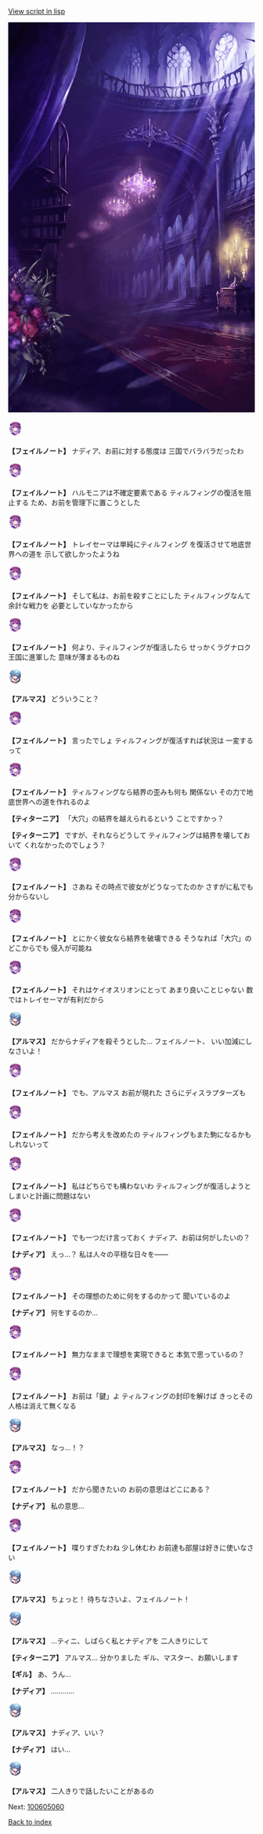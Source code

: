 [View script in lisp](../scripts/100605050.txt)

![300_devil_room.png](../images/backgrounds/300_devil_room.png)

<img src="../images/units/3401911.png" alt="3401911.png" height="34"/>

**【フェイルノート】**
ナディア、お前に対する態度は
三国でバラバラだったわ

<img src="../images/units/3401911.png" alt="3401911.png" height="34"/>

**【フェイルノート】**
ハルモニアは不確定要素である
ティルフィングの復活を阻止する
ため、お前を管理下に置こうとした

<img src="../images/units/3401911.png" alt="3401911.png" height="34"/>

**【フェイルノート】**
トレイセーマは単純にティルフィング
を復活させて地底世界への道を
示して欲しかったようね

<img src="../images/units/3401911.png" alt="3401911.png" height="34"/>

**【フェイルノート】**
そして私は、お前を殺すことにした
ティルフィングなんて余計な戦力を
必要としていなかったから

<img src="../images/units/3401911.png" alt="3401911.png" height="34"/>

**【フェイルノート】**
何より、ティルフィングが復活したら
せっかくラグナロク王国に進軍した
意味が薄まるものね

<img src="../images/units/3103811.png" alt="3103811.png" height="34"/>

**【アルマス】**
どういうこと？

<img src="../images/units/3401911.png" alt="3401911.png" height="34"/>

**【フェイルノート】**
言ったでしょ
ティルフィングが復活すれば状況は
一変するって

<img src="../images/units/3401911.png" alt="3401911.png" height="34"/>

**【フェイルノート】**
ティルフィングなら結界の歪みも何も
関係ない
その力で地底世界への道を作れるのよ

**【ティターニア】**
「大穴」の結界を越えられるという
ことですかっ？

**【ティターニア】**
ですが、それならどうして
ティルフィングは結界を壊しておいて
くれなかったのでしょう？

<img src="../images/units/3401911.png" alt="3401911.png" height="34"/>

**【フェイルノート】**
さあね
その時点で彼女がどうなってたのか
さすがに私でも分からないし

<img src="../images/units/3401911.png" alt="3401911.png" height="34"/>

**【フェイルノート】**
とにかく彼女なら結界を破壊できる
そうなれば「大穴」のどこからでも
侵入が可能ね

<img src="../images/units/3401911.png" alt="3401911.png" height="34"/>

**【フェイルノート】**
それはケイオスリオンにとって
あまり良いことじゃない
数ではトレイセーマが有利だから

<img src="../images/units/3103811.png" alt="3103811.png" height="34"/>

**【アルマス】**
だからナディアを殺そうとした…
フェイルノート、
いい加減にしなさいよ！

<img src="../images/units/3401911.png" alt="3401911.png" height="34"/>

**【フェイルノート】**
でも、アルマス
お前が現れた
さらにディスラプターズも

<img src="../images/units/3401911.png" alt="3401911.png" height="34"/>

**【フェイルノート】**
だから考えを改めたの
ティルフィングもまた駒になるかも
しれないって

<img src="../images/units/3401911.png" alt="3401911.png" height="34"/>

**【フェイルノート】**
私はどちらでも構わないわ
ティルフィングが復活しようと
しまいと計画に問題はない

<img src="../images/units/3401911.png" alt="3401911.png" height="34"/>

**【フェイルノート】**
でも一つだけ言っておく
ナディア、お前は何がしたいの？

**【ナディア】**
えっ…？
私は人々の平穏な日々を――

<img src="../images/units/3401911.png" alt="3401911.png" height="34"/>

**【フェイルノート】**
その理想のために何をするのかって
聞いているのよ

**【ナディア】**
何をするのか…

<img src="../images/units/3401911.png" alt="3401911.png" height="34"/>

**【フェイルノート】**
無力なままで理想を実現できると
本気で思っているの？

<img src="../images/units/3401911.png" alt="3401911.png" height="34"/>

**【フェイルノート】**
お前は「鍵」よ
ティルフィングの封印を解けば
きっとその人格は消えて無くなる

<img src="../images/units/3103811.png" alt="3103811.png" height="34"/>

**【アルマス】**
なっ…！？

<img src="../images/units/3401911.png" alt="3401911.png" height="34"/>

**【フェイルノート】**
だから聞きたいの
お前の意思はどこにある？

**【ナディア】**
私の意思…

<img src="../images/units/3401911.png" alt="3401911.png" height="34"/>

**【フェイルノート】**
喋りすぎたわね
少し休むわ
お前達も部屋は好きに使いなさい

<img src="../images/units/3103811.png" alt="3103811.png" height="34"/>

**【アルマス】**
ちょっと！
待ちなさいよ、フェイルノート！

<img src="../images/units/3103811.png" alt="3103811.png" height="34"/>

**【アルマス】**
…ティニ、しばらく私とナディアを
二人きりにして

**【ティターニア】**
アルマス…
分かりました
ギル、マスター、お願いします

**【ギル】**
あ、うん…

**【ナディア】**
…………

<img src="../images/units/3103811.png" alt="3103811.png" height="34"/>

**【アルマス】**
ナディア、いい？

**【ナディア】**
はい…

<img src="../images/units/3103811.png" alt="3103811.png" height="34"/>

**【アルマス】**
二人きりで話したいことがあるの

Next: [100605060](100605060.md)

[Back to index](index.md)
